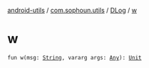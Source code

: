[android-utils](../../index.md) / [com.sophoun.utils](../index.md) / [DLog](index.md) / [w](./w.md)

# w

`fun w(msg: `[`String`](https://kotlinlang.org/api/latest/jvm/stdlib/kotlin/-string/index.html)`, vararg args: `[`Any`](https://kotlinlang.org/api/latest/jvm/stdlib/kotlin/-any/index.html)`): `[`Unit`](https://kotlinlang.org/api/latest/jvm/stdlib/kotlin/-unit/index.html)